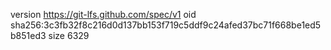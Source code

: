 version https://git-lfs.github.com/spec/v1
oid sha256:3c3fb32f8c216d0d137bb153f719c5ddf9c24afed37bc71f668be1ed5b851ed3
size 6329
